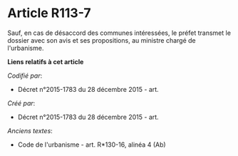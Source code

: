 # Article R113-7

Sauf, en cas de désaccord des communes intéressées, le préfet transmet le dossier avec son avis et ses propositions, au
ministre chargé de l'urbanisme.

**Liens relatifs à cet article**

_Codifié par_:

  - Décret n°2015-1783 du 28 décembre 2015 - art.

_Créé par_:

  - Décret n°2015-1783 du 28 décembre 2015 - art.

_Anciens textes_:

  - Code de l'urbanisme - art. R*130-16, alinéa 4 (Ab)
